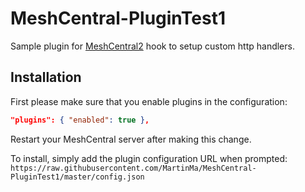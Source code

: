 # MeshCentral-PluginTest1

Sample plugin for [MeshCentral2](https://github.com/Ylianst/MeshCentral) hook to setup custom http handlers.

## Installation

First please make sure that you enable plugins in the configuration:
```json
"plugins": { "enabled": true },
```
Restart your MeshCentral server after making this change.

 To install, simply add the plugin configuration URL when prompted:
 `https://raw.githubusercontent.com/MartinMa/MeshCentral-PluginTest1/master/config.json`
